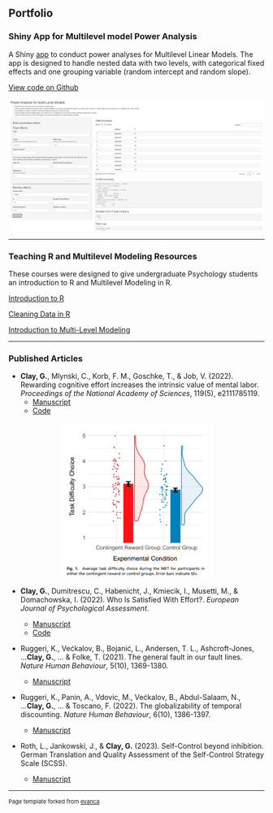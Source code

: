 ## Portfolio

### Shiny App for Multilevel model Power Analysis

A Shiny [app](https://georgiaclay.shinyapps.io/mlm_power_app/) to conduct power analyses for Multilevel Linear Models. The app is designed to handle nested data with two levels, with categorical fixed effects and one grouping variable (random intercept and random slope).

[View code on Github](https://github.com/GeorgiaClay/mlm_power/tree/main)

 <p align="center">
<img width = 500 src="images/fig 2.png"/>
 </p>

---

### Teaching R and Multilevel Modeling Resources

These courses were designed to give undergraduate Psychology students an introduction to R and Multilevel Modeling in R.

[Introduction to R](https://georgiaclay.github.io/TEWA/introduction.html)

[Cleaning Data in R](https://georgiaclay.github.io/TEWA/cleaning-data.html)

[Introduction to Multi-Level Modeling](https://georgiaclay.github.io/TEWA/intro-to-hlm.html)

---


### Published Articles

- **Clay, G.**, Mlynski, C., Korb, F. M., Goschke, T., & Job, V. (2022). Rewarding cognitive effort increases the intrinsic value of mental labor. _Proceedings of the National Academy of Sciences_, 119(5), e2111785119.
  - [Manuscript](https://www.pnas.org/doi/pdf/10.1073/pnas.2111785119)
  - [Code](https://osf.io/8pcex/)

 <p align="center">
<img width = 300 src="images/fig 1.png"/>
 </p>

- **Clay, G.**, Dumitrescu, C., Habenicht, J., Kmiecik, I., Musetti, M., & Domachowska, I. (2022). Who Is Satisfied With Effort?. _European Journal of Psychological Assessment_.
  - [Manuscript](https://econtent.hogrefe.com/doi/pdf/10.1027/1015-5759/a000742)
  - [Code](https://osf.io/n7my8/)
 
- Ruggeri, K., Većkalov, B., Bojanić, L., Andersen, T. L., Ashcroft-Jones, ...**Clay, G.**, ... & Folke, T. (2021). The general fault in our fault lines. _Nature Human Behaviour_, 5(10), 1369-1380.
  - [Manuscript](https://www.nature.com/articles/s41562-021-01092-x.pdf)

- Ruggeri, K., Panin, A., Vdovic, M., Većkalov, B., Abdul-Salaam, N., ...**Clay, G.**,  ... & Toscano, F. (2022). The globalizability of temporal discounting. _Nature Human Behaviour_, 6(10), 1386-1397.
  - [Manuscript](https://www.nature.com/articles/s41562-022-01392-w)

- Roth, L., Jankowski, J., & **Clay, G.** (2023). Self-Control beyond inhibition. German Translation and Quality Assessment of the Self-Control Strategy Scale (SCSS).
  - [Manuscript](https://osf.io/preprints/psyarxiv/gpmnv)
    
---




<p style="font-size:11px">Page template forked from <a href="https://github.com/evanca/quick-portfolio">evanca</a></p>
<!-- Remove above link if you don't want to attibute -->
